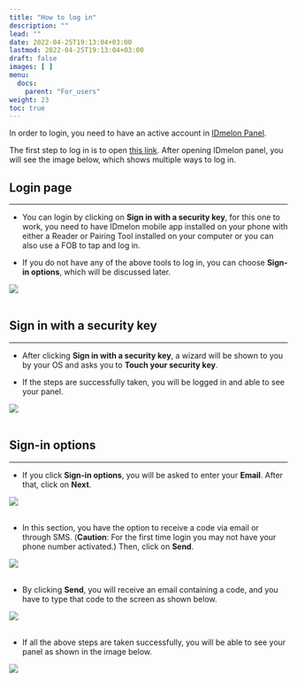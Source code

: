 ```yaml
---
title: "How to log in"
description: ""
lead: ""
date: 2022-04-25T19:13:04+03:00
lastmod: 2022-04-25T19:13:04+03:00
draft: false
images: [ ]
menu:
  docs:
    parent: "For_users"
weight: 23
toc: true
---
```


In order to login, you need to have an active account in [IDmelon Panel](https://panel.idmelon.com/).

The first step to log in is to open [this link](https://panel.idmelon.com/). After opening IDmelon panel, you will see
the image below, which shows multiple ways to log in.

## Login page

---

- You can login by clicking on **Sign in with a security key**, for this one to work, you need to have IDmelon mobile
  app installed on your phone with either a Reader or Pairing Tool installed on your computer or you can also use a FOB
  to tap and log in.

- If you do not have any of the above tools to log in, you can choose **Sign-in options**, which will be discussed
  later.

<img src="/images/vendor/Panel/workspace/1.png" style="display: block; margin: 0 auto;">

<br/>

## Sign in with a security key

---

- After clicking **Sign in with a security key**, a wizard will be shown to you by your OS and asks you to **Touch your
  security key**.

- If the steps are successfully taken, you will be logged in and able to see your panel.

<img src="/images/vendor/UserPanel/enduserlogin_3.png" style="display: block; margin: 0 auto;">

<br/>

## Sign-in options

---

- If you click **Sign-in options**, you will be asked to enter your **Email**. After that, click on **Next**.

<img src="/images/vendor/UserPanel/enduserlogin_4.png" style="display: block; margin: 0 auto;">

<br/>

- In this section, you have the option to receive a code via email or through SMS. (**Caution**: For the first time
  login you may not have your phone number activated.) Then, click on **Send**.

<img src="/images/vendor/UserPanel/enduserlogin_5.png" style="display: block; margin: 0 auto;">

<br/>

- By clicking **Send**, you will receive an email containing a code, and you have to type that code to the screen as
  shown below.

<img src="/images/vendor/UserPanel/enduserlogin_6.png" style="display: block; margin: 0 auto;">

<br/>

- If all the above steps are taken successfully, you will be able to see your panel as shown in the image below.

<img src="/images/vendor/UserPanel/myappsu_2.png" style="display: block; margin: 0 auto;">

